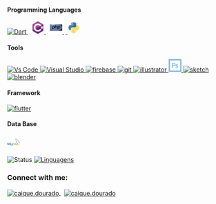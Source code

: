 <h4>Programming Languages</h4>
<p align="left"> <a href="https://dart.dev/" target="_blank"><img src="https://www.vectorlogo.zone/logos/dartlang/dartlang-icon.svg" alt="Dart" width="30" height="30"/> </a>&nbsp; <a href="https://www.w3schools.com/cs/" target="_blank"> <img src="https://raw.githubusercontent.com/devicons/devicon/master/icons/csharp/csharp-original.svg" alt="csharp" width="30" height="30"/> </a>&nbsp; <a href="https://www.php.net" target="_blank"> <img src="https://raw.githubusercontent.com/devicons/devicon/master/icons/php/php-original.svg" alt="php" width="30" height="30"/> </a> &nbsp;<a href="https://www.python.org" target="_blank"> <img src="https://raw.githubusercontent.com/devicons/devicon/master/icons/python/python-original.svg" alt="python" width="30" height="30"/> </a> </p>

<h4>Tools</h4>
<p align="left"> <a href="https://code.visualstudio.com/" target="_blank"> <img src="https://cdn.worldvectorlogo.com/logos/visual-studio-code-1.svg" alt="Vs Code" width="30" height="30"/> </a> <a href="https://visualstudio.microsoft.com/pt-br/" target="_blank"> <img src="https://cdn.worldvectorlogo.com/logos/visual-studio-2013.svg" alt="Visual Studio" width="30" height="30"/> </a> <a href="https://firebase.google.com/" target="_blank"> <img src="https://www.vectorlogo.zone/logos/firebase/firebase-icon.svg" alt="firebase" width="30" height="30"/> </a> <a href="https://git-scm.com/" target="_blank"> <img src="https://www.vectorlogo.zone/logos/git-scm/git-scm-icon.svg" alt="git" width="30" height="30"/> </a> <a href="https://www.adobe.com/in/products/illustrator.html" target="_blank"> <img src="https://www.vectorlogo.zone/logos/adobe_illustrator/adobe_illustrator-icon.svg" alt="illustrator" width="30" height="30"/> </a> <a href="https://www.photoshop.com/en" target="_blank"> <img src="https://raw.githubusercontent.com/devicons/devicon/master/icons/photoshop/photoshop-line.svg" alt="photoshop" width="30" height="30"/> </a> <a href="https://www.sketch.com/" target="_blank"> <img src="https://www.vectorlogo.zone/logos/sketchapp/sketchapp-icon.svg" alt="sketch" width="30" height="30"/> </a> <a href="https://www.blender.org/" target="_blank"> <img src="https://download.blender.org/branding/community/blender_community_badge_white.svg" alt="blender" width="30" height="30"/> </a> </p>

<h4>Framework</h4>
<p align="left"> <a href="https://flutter.dev" target="_blank"> <img src="https://www.vectorlogo.zone/logos/flutterio/flutterio-icon.svg" alt="flutter" width="30" height="30"/> </a> </p>

<h4>Data Base</h4>
<a href="https://www.mysql.com/" target="_blank"> <img src="https://raw.githubusercontent.com/devicons/devicon/master/icons/mysql/mysql-original-wordmark.svg" alt="mysql" width="30" height="30"/> </a>


![Status](https://github-readme-stats.vercel.app/api?username=caique-dourado&theme=dark) [![Linguagens](https://github-readme-stats.vercel.app/api/top-langs/?username=caique-dourado&layout=compact&theme=dark)](https://github.com/caique-dourado)

<h3 align="left">Connect with me:</h3>
<p align="left">
<a href="https://linkedin.com/in/caique-dourado-a1431a185" target="blank"><img align="center" src="https://raw.githubusercontent.com/rahuldkjain/github-profile-readme-generator/master/src/images/icons/Social/linked-in-alt.svg" alt="caique.dourado" height="30" width="30" /> </a> &nbsp;
<a href="https://instagram.com/caique.dourado" target="blank"><img align="center" src="https://raw.githubusercontent.com/rahuldkjain/github-profile-readme-generator/master/src/images/icons/Social/instagram.svg" alt="caique.dourado" height="30" width="30" /></a>
</p>
